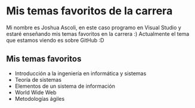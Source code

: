 # Mis temas favoritos de la carrera 
 Mi nombre es Joshua Ascoli, en este caso programo en Visual Studio y estaré enseñando mis temas favoritos en la carrera :)
 Actualmente el tema que estamos viendo es sobre GitHub :D 
 
## Mis temas favoritos 
* Introducción a la ingeniería en informática y sistemas
* Teoría de sistemas
* Elementos de un sistema de información
* World Wide Web 
* Metodologías ágiles
